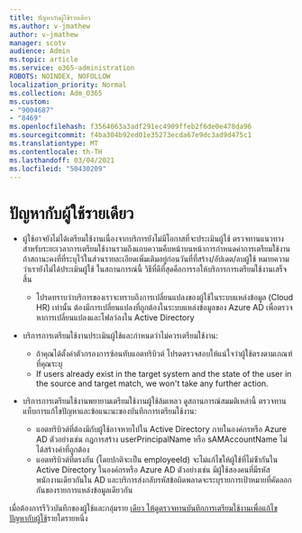 ```yaml
---
title: ปัญหากับผู้ใช้รายเดียว
ms.author: v-jmathew
author: v-jmathew
manager: scotv
audience: Admin
ms.topic: article
ms.service: o365-administration
ROBOTS: NOINDEX, NOFOLLOW
localization_priority: Normal
ms.collection: Adm_O365
ms.custom:
- "9004687"
- "8469"
ms.openlocfilehash: f3564063a3adf291ec4909ffeb2f6de0e478da96
ms.sourcegitcommit: f4ba304b92ed01e35273ecda67e9dc3ad9d475c1
ms.translationtype: MT
ms.contentlocale: th-TH
ms.lasthandoff: 03/04/2021
ms.locfileid: "50430209"
---
```

# <a name="problem-with-single-user"></a>ปัญหากับผู้ใช้รายเดียว

- ผู้ใช้อาจยังไม่ได้เตรียมใช้งานเนื่องจากบริการยังไม่มีโอกาสที่จะประเมินผู้ใช้ ตรวจทานแนวทางสําหรับระยะเวลาการเตรียมใช้งานรวมถึงแถบความคืบหน้าบนหน้าการกําหนดค่าการเตรียมใช้งาน ถ้าสถานะคงที่ที่ระบุไว้ในส่วนรายละเอียดเพิ่มเติมอยู่ก่อนวันที่ที่สร้าง/อัปเดต/ลบผู้ใช้ หมายความว่าเรายังไม่ได้ประเมินผู้ใช้ ในสถานการณ์นี้ วิธีที่ดีที่สุดคือการรอให้บริการการเตรียมใช้งานเสร็จสิ้น

  - โปรดทราบว่าบริการของเราจะทราบถึงการเปลี่ยนแปลงของผู้ใช้ในระบบแหล่งข้อมูล (Cloud HR) เท่านั้น ต้องมีการเปลี่ยนแปลงที่ถูกต้องในระบบแหล่งข้อมูลของ Azure AD เพื่อตรวจหาการเปลี่ยนแปลงและโฟลว์ลงใน Active Directory
- บริการการเตรียมใช้งานประเมินผู้ใช้และกําหนดว่าไม่ควรเตรียมใช้งาน:
  - ถ้าคุณได้ตั้งค่าตัวกรองการซ้อนทับแอตทริบิวต์ โปรดตรวจสอบให้แน่ใจว่าผู้ใช้ตรงตามเกณฑ์ที่คุณระบุ
  - If users already exist in the target system and the state of the user in the source and target match, we won't take any further action.
- บริการการเตรียมใช้งานพยายามเตรียมใช้งานผู้ใช้ล้มเหลว ดูสถานการณ์สมมติเหล่านี้ ตรวจทานแท็บการแก้ไขปัญหาและข้อแนะนะของบันทึกการเตรียมใช้งาน:
  - แอตทริบิวต์ที่ต้องมีกับผู้ใช้อาจหายไปใน Active Directory ภายในองค์กรหรือ Azure AD ตัวอย่างเช่น กฎการสร้าง userPrincipalName หรือ sAMAccountName ไม่ได้สร้างค่าที่ถูกต้อง
  - แอตทริบิวต์ที่ตรงกัน (โดยปกติจะเป็น employeeId) จะไม่แก้ไขให้ผู้ใช้ที่ไม่ซ้้ากันใน Active Directory ในองค์กรหรือ Azure AD ตัวอย่างเช่น มีผู้ใช้สองคนที่มีรหัสพนักงานเดียวกันใน AD และบริการส่งกลับรหัสข้อผิดพลาดจะระบุรายการเป้าหมายที่คัดลอกกันของรายการแหล่งข้อมูลเดียวกัน

เมื่อต้องการรีวิวบันทึกของผู้ใช้และกลุ่มราย [เดียว ให้ดูตรวจทานบันทึกการเตรียมใช้งานเพื่อแก้ไขปัญหากับผู้ใช้](https://docs.microsoft.com/azure/active-directory/reports-monitoring/concept-provisioning-logs)รายใดรายหนึ่ง
